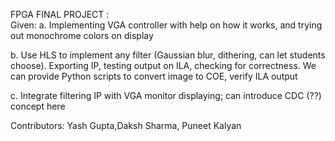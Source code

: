 FPGA FINAL PROJECT :</br>
Given:
a. Implementing VGA controller with help on how it works, and trying out monochrome colors on display

b. Use HLS to implement any filter (Gaussian blur, dithering, can let students choose). Exporting IP, testing output on ILA, checking for correctness. We can provide Python scripts to convert image to COE, verify ILA output

c. Integrate filtering IP with VGA monitor displaying; can introduce CDC (??) concept here


Contributors: Yash Gupta,Daksh Sharma, Puneet Kalyan
